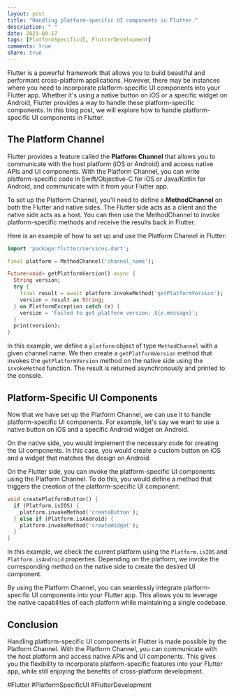 ```yaml
---
layout: post
title: "Handling platform-specific UI components in Flutter."
description: " "
date: 2023-09-17
tags: [PlatformSpecificUI, FlutterDevelopment]
comments: true
share: true
---
```


Flutter is a powerful framework that allows you to build beautiful and performant cross-platform applications. However, there may be instances where you need to incorporate platform-specific UI components into your Flutter app. Whether it's using a native button on iOS or a specific widget on Android, Flutter provides a way to handle these platform-specific components. In this blog post, we will explore how to handle platform-specific UI components in Flutter.

## The Platform Channel

Flutter provides a feature called the **Platform Channel** that allows you to communicate with the host platform (iOS or Android) and access native APIs and UI components. With the Platform Channel, you can write platform-specific code in Swift/Objective-C for iOS or Java/Kotlin for Android, and communicate with it from your Flutter app.

To set up the Platform Channel, you'll need to define a **MethodChannel** on both the Flutter and native sides. The Flutter side acts as a client and the native side acts as a host. You can then use the MethodChannel to invoke platform-specific methods and receive the results back in Flutter.

Here is an example of how to set up and use the Platform Channel in Flutter:

```dart
import 'package:flutter/services.dart';

final platform = MethodChannel('channel_name');

Future<void> getPlatformVersion() async {
  String version;
  try {
    final result = await platform.invokeMethod('getPlatformVersion');
    version = result as String;
  } on PlatformException catch (e) {
    version = 'Failed to get platform version: ${e.message}';
  }
  print(version);
}
```

In this example, we define a `platform` object of type `MethodChannel` with a given channel name. We then create a `getPlatformVersion` method that invokes the `getPlatformVersion` method on the native side using the `invokeMethod` function. The result is returned asynchronously and printed to the console.

## Platform-Specific UI Components

Now that we have set up the Platform Channel, we can use it to handle platform-specific UI components. For example, let's say we want to use a native button on iOS and a specific Android widget on Android.

On the native side, you would implement the necessary code for creating the UI components. In this case, you would create a custom button on iOS and a widget that matches the design on Android.

On the Flutter side, you can invoke the platform-specific UI components using the Platform Channel. To do this, you would define a method that triggers the creation of the platform-specific UI component:

```dart
void createPlatformButton() {
  if (Platform.isIOS) {
    platform.invokeMethod('createButton');
  } else if (Platform.isAndroid) {
    platform.invokeMethod('createWidget');
  }
}
```

In this example, we check the current platform using the `Platform.isIOS` and `Platform.isAndroid` properties. Depending on the platform, we invoke the corresponding method on the native side to create the desired UI component.

By using the Platform Channel, you can seamlessly integrate platform-specific UI components into your Flutter app. This allows you to leverage the native capabilities of each platform while maintaining a single codebase.

## Conclusion

Handling platform-specific UI components in Flutter is made possible by the Platform Channel. With the Platform Channel, you can communicate with the host platform and access native APIs and UI components. This gives you the flexibility to incorporate platform-specific features into your Flutter app, while still enjoying the benefits of cross-platform development.

#Flutter #PlatformSpecificUI #FlutterDevelopment